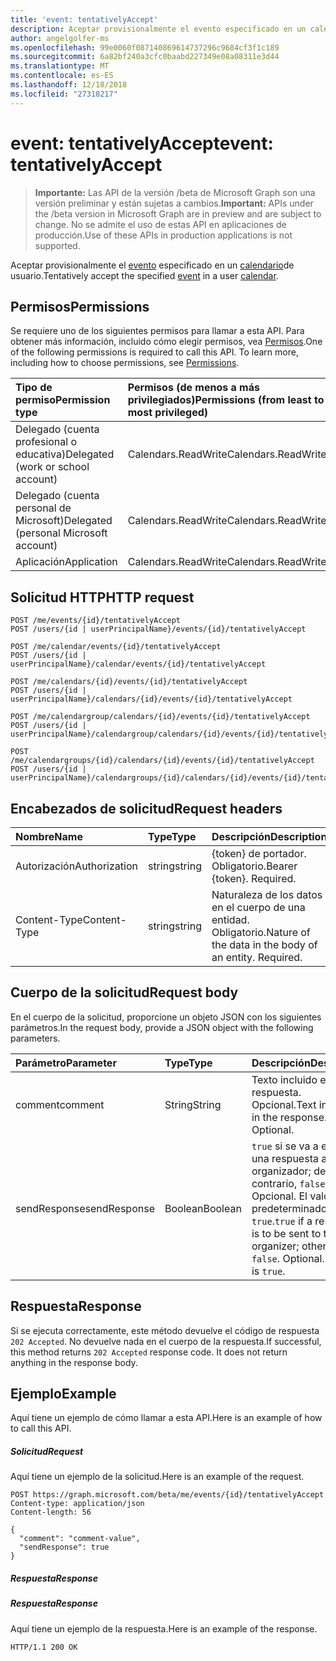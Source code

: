 ```yaml
---
title: 'event: tentativelyAccept'
description: Aceptar provisionalmente el evento especificado en un calendario del usuario.
author: angelgolfer-ms
ms.openlocfilehash: 99e0060f087140869614737296c9684cf3f1c189
ms.sourcegitcommit: 6a82bf240a3cfc0baabd227349e08a08311e3d44
ms.translationtype: MT
ms.contentlocale: es-ES
ms.lasthandoff: 12/18/2018
ms.locfileid: "27318217"
---
```

# <a name="event-tentativelyaccept"></a><span data-ttu-id="6a84d-103">event: tentativelyAccept</span><span class="sxs-lookup"><span data-stu-id="6a84d-103">event: tentativelyAccept</span></span>

> <span data-ttu-id="6a84d-104">**Importante:** Las API de la versión /beta de Microsoft Graph son una versión preliminar y están sujetas a cambios.</span><span class="sxs-lookup"><span data-stu-id="6a84d-104">**Important:** APIs under the /beta version in Microsoft Graph are in preview and are subject to change.</span></span> <span data-ttu-id="6a84d-105">No se admite el uso de estas API en aplicaciones de producción.</span><span class="sxs-lookup"><span data-stu-id="6a84d-105">Use of these APIs in production applications is not supported.</span></span>

<span data-ttu-id="6a84d-106">Aceptar provisionalmente el [evento](../resources/event.md) especificado en un [calendario](../resources/calendar.md)de usuario.</span><span class="sxs-lookup"><span data-stu-id="6a84d-106">Tentatively accept the specified [event](../resources/event.md) in a user [calendar](../resources/calendar.md).</span></span>

## <a name="permissions"></a><span data-ttu-id="6a84d-107">Permisos</span><span class="sxs-lookup"><span data-stu-id="6a84d-107">Permissions</span></span>
<span data-ttu-id="6a84d-p102">Se requiere uno de los siguientes permisos para llamar a esta API. Para obtener más información, incluido cómo elegir permisos, vea [Permisos](/graph/permissions-reference).</span><span class="sxs-lookup"><span data-stu-id="6a84d-p102">One of the following permissions is required to call this API. To learn more, including how to choose permissions, see [Permissions](/graph/permissions-reference).</span></span>

|<span data-ttu-id="6a84d-110">Tipo de permiso</span><span class="sxs-lookup"><span data-stu-id="6a84d-110">Permission type</span></span>      | <span data-ttu-id="6a84d-111">Permisos (de menos a más privilegiados)</span><span class="sxs-lookup"><span data-stu-id="6a84d-111">Permissions (from least to most privileged)</span></span>              |
|:--------------------|:---------------------------------------------------------|
|<span data-ttu-id="6a84d-112">Delegado (cuenta profesional o educativa)</span><span class="sxs-lookup"><span data-stu-id="6a84d-112">Delegated (work or school account)</span></span> | <span data-ttu-id="6a84d-113">Calendars.ReadWrite</span><span class="sxs-lookup"><span data-stu-id="6a84d-113">Calendars.ReadWrite</span></span>    |
|<span data-ttu-id="6a84d-114">Delegado (cuenta personal de Microsoft)</span><span class="sxs-lookup"><span data-stu-id="6a84d-114">Delegated (personal Microsoft account)</span></span> | <span data-ttu-id="6a84d-115">Calendars.ReadWrite</span><span class="sxs-lookup"><span data-stu-id="6a84d-115">Calendars.ReadWrite</span></span>    |
|<span data-ttu-id="6a84d-116">Aplicación</span><span class="sxs-lookup"><span data-stu-id="6a84d-116">Application</span></span> | <span data-ttu-id="6a84d-117">Calendars.ReadWrite</span><span class="sxs-lookup"><span data-stu-id="6a84d-117">Calendars.ReadWrite</span></span> |

## <a name="http-request"></a><span data-ttu-id="6a84d-118">Solicitud HTTP</span><span class="sxs-lookup"><span data-stu-id="6a84d-118">HTTP request</span></span>
<!-- { "blockType": "ignored" } -->
```http
POST /me/events/{id}/tentativelyAccept
POST /users/{id | userPrincipalName}/events/{id}/tentativelyAccept

POST /me/calendar/events/{id}/tentativelyAccept
POST /users/{id | userPrincipalName}/calendar/events/{id}/tentativelyAccept

POST /me/calendars/{id}/events/{id}/tentativelyAccept
POST /users/{id | userPrincipalName}/calendars/{id}/events/{id}/tentativelyAccept

POST /me/calendargroup/calendars/{id}/events/{id}/tentativelyAccept
POST /users/{id | userPrincipalName}/calendargroup/calendars/{id}/events/{id}/tentativelyAccept

POST /me/calendargroups/{id}/calendars/{id}/events/{id}/tentativelyAccept
POST /users/{id | userPrincipalName}/calendargroups/{id}/calendars/{id}/events/{id}/tentativelyAccept
```
## <a name="request-headers"></a><span data-ttu-id="6a84d-119">Encabezados de solicitud</span><span class="sxs-lookup"><span data-stu-id="6a84d-119">Request headers</span></span>
| <span data-ttu-id="6a84d-120">Nombre</span><span class="sxs-lookup"><span data-stu-id="6a84d-120">Name</span></span>       | <span data-ttu-id="6a84d-121">Type</span><span class="sxs-lookup"><span data-stu-id="6a84d-121">Type</span></span> | <span data-ttu-id="6a84d-122">Descripción</span><span class="sxs-lookup"><span data-stu-id="6a84d-122">Description</span></span>|
|:---------------|:--------|:----------|
| <span data-ttu-id="6a84d-123">Autorización</span><span class="sxs-lookup"><span data-stu-id="6a84d-123">Authorization</span></span>  | <span data-ttu-id="6a84d-124">string</span><span class="sxs-lookup"><span data-stu-id="6a84d-124">string</span></span>  | <span data-ttu-id="6a84d-p103">{token} de portador. Obligatorio.</span><span class="sxs-lookup"><span data-stu-id="6a84d-p103">Bearer {token}. Required.</span></span> |
| <span data-ttu-id="6a84d-127">Content-Type</span><span class="sxs-lookup"><span data-stu-id="6a84d-127">Content-Type</span></span> | <span data-ttu-id="6a84d-128">string</span><span class="sxs-lookup"><span data-stu-id="6a84d-128">string</span></span>  | <span data-ttu-id="6a84d-p104">Naturaleza de los datos en el cuerpo de una entidad. Obligatorio.</span><span class="sxs-lookup"><span data-stu-id="6a84d-p104">Nature of the data in the body of an entity. Required.</span></span> |

## <a name="request-body"></a><span data-ttu-id="6a84d-131">Cuerpo de la solicitud</span><span class="sxs-lookup"><span data-stu-id="6a84d-131">Request body</span></span>
<span data-ttu-id="6a84d-132">En el cuerpo de la solicitud, proporcione un objeto JSON con los siguientes parámetros.</span><span class="sxs-lookup"><span data-stu-id="6a84d-132">In the request body, provide a JSON object with the following parameters.</span></span>

| <span data-ttu-id="6a84d-133">Parámetro</span><span class="sxs-lookup"><span data-stu-id="6a84d-133">Parameter</span></span>    | <span data-ttu-id="6a84d-134">Type</span><span class="sxs-lookup"><span data-stu-id="6a84d-134">Type</span></span>   |<span data-ttu-id="6a84d-135">Descripción</span><span class="sxs-lookup"><span data-stu-id="6a84d-135">Description</span></span>|
|:---------------|:--------|:----------|
|<span data-ttu-id="6a84d-136">comment</span><span class="sxs-lookup"><span data-stu-id="6a84d-136">comment</span></span>|<span data-ttu-id="6a84d-137">String</span><span class="sxs-lookup"><span data-stu-id="6a84d-137">String</span></span>|<span data-ttu-id="6a84d-p105">Texto incluido en la respuesta. Opcional.</span><span class="sxs-lookup"><span data-stu-id="6a84d-p105">Text included in the response. Optional.</span></span>|
|<span data-ttu-id="6a84d-140">sendResponse</span><span class="sxs-lookup"><span data-stu-id="6a84d-140">sendResponse</span></span>|<span data-ttu-id="6a84d-141">Boolean</span><span class="sxs-lookup"><span data-stu-id="6a84d-141">Boolean</span></span>|<span data-ttu-id="6a84d-p106">`true` si se va a enviar una respuesta al organizador; de lo contrario, `false`. Opcional. El valor predeterminado es `true`.</span><span class="sxs-lookup"><span data-stu-id="6a84d-p106">`true` if a response is to be sent to the organizer; otherwise, `false`. Optional. Default is `true`.</span></span>|

## <a name="response"></a><span data-ttu-id="6a84d-145">Respuesta</span><span class="sxs-lookup"><span data-stu-id="6a84d-145">Response</span></span>

<span data-ttu-id="6a84d-p107">Si se ejecuta correctamente, este método devuelve el código de respuesta `202 Accepted`. No devuelve nada en el cuerpo de la respuesta.</span><span class="sxs-lookup"><span data-stu-id="6a84d-p107">If successful, this method returns `202 Accepted` response code. It does not return anything in the response body.</span></span>

## <a name="example"></a><span data-ttu-id="6a84d-148">Ejemplo</span><span class="sxs-lookup"><span data-stu-id="6a84d-148">Example</span></span>
<span data-ttu-id="6a84d-149">Aquí tiene un ejemplo de cómo llamar a esta API.</span><span class="sxs-lookup"><span data-stu-id="6a84d-149">Here is an example of how to call this API.</span></span>
##### <a name="request"></a><span data-ttu-id="6a84d-150">Solicitud</span><span class="sxs-lookup"><span data-stu-id="6a84d-150">Request</span></span>
<span data-ttu-id="6a84d-151">Aquí tiene un ejemplo de la solicitud.</span><span class="sxs-lookup"><span data-stu-id="6a84d-151">Here is an example of the request.</span></span>
<!-- {
  "blockType": "request",
  "name": "event_tentativelyaccept"
}-->
```http
POST https://graph.microsoft.com/beta/me/events/{id}/tentativelyAccept
Content-type: application/json
Content-length: 56

{
  "comment": "comment-value",
  "sendResponse": true
}
```

##### <a name="response"></a><span data-ttu-id="6a84d-152">Respuesta</span><span class="sxs-lookup"><span data-stu-id="6a84d-152">Response</span></span>
##### <a name="response"></a><span data-ttu-id="6a84d-153">Respuesta</span><span class="sxs-lookup"><span data-stu-id="6a84d-153">Response</span></span>
<span data-ttu-id="6a84d-154">Aquí tiene un ejemplo de la respuesta.</span><span class="sxs-lookup"><span data-stu-id="6a84d-154">Here is an example of the response.</span></span>
<!-- {
  "blockType": "response",
  "truncated": true
} -->
```http
HTTP/1.1 200 OK
```

<!-- uuid: 8fcb5dbc-d5aa-4681-8e31-b001d5168d79
2015-10-25 14:57:30 UTC -->
<!-- {
  "type": "#page.annotation",
  "description": "event: tentativelyAccept",
  "keywords": "",
  "section": "documentation",
  "tocPath": ""
}-->
